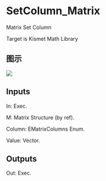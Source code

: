 # SetColumn_Matrix

Matrix Set Column

Target is Kismet Math Library

## 图示

![]($-20221218-19523339.png)

## Inputs

In: Exec.

M: Matrix Structure (by ref).

Column: EMatrixColumns Enum.

Value: Vector.  

## Outputs

Out: Exec.

